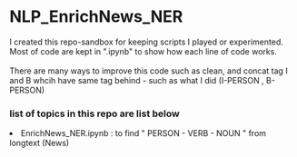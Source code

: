 # NLP_EnrichNews_NER
I created this repo-sandbox for keeping scripts I played or experimented.</br>
Most of code are kept in ".ipynb" to show how each line of code works.</br>
</br>
There are many ways to improve this code such as clean, and concat tag I and B whcih have same tag behind - such as what I did (I-PERSON , B-PERSON)

### list of topics in this repo are list below</br>

<li>EnrichNews_NER.ipynb : to find " PERSON - VERB - NOUN " from longtext (News) </li>
